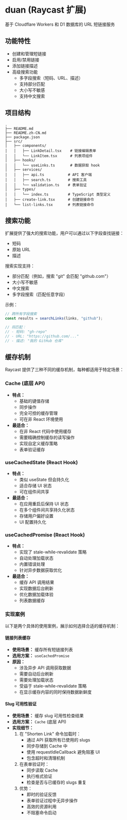 # duan (Raycast 扩展)

基于 Cloudflare Workers 和 D1 数据库的 URL 短链接服务

## 功能特性

- 创建和管理短链接
- 启用/禁用链接
- 添加链接描述
- 高级搜索功能
  - 多字段搜索（短码、URL、描述）
  - 支持部分匹配
  - 大小写不敏感
  - 支持中文搜索

## 项目结构

```
.
├── README.md
├── README.zh-CN.md
├── package.json
├── src/
│   ├── components/
│   │   ├── LinkDetail.tsx    # 链接编辑表单
│   │   └── LinkItem.tsx      # 列表项组件
│   ├── hooks/
│   │   └── useLinks.ts       # 数据获取 hook
│   ├── services/
│   │   ├── api.ts           # API 客户端
│   │   ├── search.ts        # 搜索工具
│   │   └── validation.ts    # 表单验证
│   ├── types/
│   │   └── index.ts         # TypeScript 类型定义
│   ├── create-link.tsx      # 创建链接命令
│   └── list-links.tsx       # 列表链接命令
```

## 搜索功能

扩展提供了强大的搜索功能，用户可以通过以下字段查找链接：
- 短码
- 原始 URL
- 描述

搜索实现支持：
- 部分匹配（例如，搜索 "git" 会匹配 "github.com"）
- 大小写不敏感
- 中文搜索
- 多字段搜索（匹配任意字段）

示例：
```typescript
// 跨所有字段搜索
const results = searchLinks(links, "github");

// 将匹配：
// - 短码: "gh-repo"
// - URL: "https://github.com/..."
// - 描述: "我的 GitHub 仓库"
```

## 缓存机制

Raycast 提供了三种不同的缓存机制，每种都适用于特定场景：

### Cache (底层 API)
- **特点：**
  - 基础的键值存储
  - 同步操作
  - 完全可控的缓存管理
  - 可在非 React 环境使用
- **最适合：**
  - 在非 React 代码中使用缓存
  - 需要精确控制缓存的读写操作
  - 实现自定义缓存策略
  - 表单验证缓存

### useCachedState (React Hook)
- **特点：**
  - 类似 useState 但会持久化
  - 适合存储 UI 状态
  - 可在组件间共享
- **最适合：**
  - 在应用重启后保持 UI 状态
  - 在多个组件间共享持久化状态
  - 存储用户偏好设置
  - UI 配置持久化

### useCachedPromise (React Hook)
- **特点：**
  - 实现了 stale-while-revalidate 策略
  - 自动处理加载状态
  - 内置错误处理
  - 针对异步数据获取优化
- **最适合：**
  - 缓存 API 调用结果
  - 实现数据后台刷新
  - 优化数据加载体验
  - 列表数据缓存

### 实现案例

以下是两个具体的使用案例，展示如何选择合适的缓存机制：

#### 链接列表缓存
- **使用场景：** 缓存所有短链接列表
- **选用方案：** `useCachedPromise`
- **原因：**
  - 涉及异步 API 调用获取数据
  - 需要自动后台刷新
  - 需要处理加载状态
  - 受益于 stale-while-revalidate 策略
  - 在显示缓存内容的同时保持数据新鲜度

#### Slug 可用性验证
- **使用场景：** 缓存 slug 可用性检查结果
- **选用方案：** `Cache` (底层 API)
- **实现细节：**
  1. 在 "Shorten Link" 命令加载时：
     - 通过 API 获取所有已使用的 slugs
     - 同步存储到 Cache 中
     - 使用 requestIdleCallback 避免阻塞 UI
     - 包含超时和清理机制
  2. 在表单验证时：
     - 同步读取 Cache
     - 执行格式验证
     - 检查是否与已缓存的 slugs 重复
  3. 优势：
     - 即时的验证反馈
     - 表单验证过程中无异步操作
     - 高效的资源利用
     - 不阻塞命令启动

